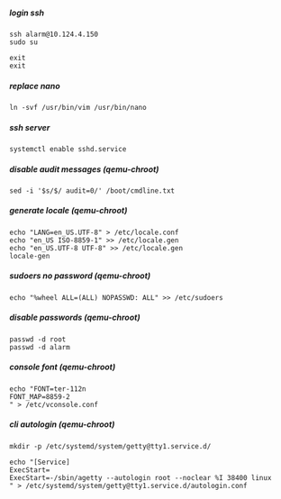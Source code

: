 ##### login ssh

~~~
ssh alarm@10.124.4.150
sudo su

exit
exit
~~~

##### replace nano

~~~
ln -svf /usr/bin/vim /usr/bin/nano
~~~

##### ssh server

~~~
systemctl enable sshd.service
~~~

##### disable audit messages (qemu-chroot)

~~~
sed -i '$s/$/ audit=0/' /boot/cmdline.txt
~~~

##### generate locale (qemu-chroot)

~~~
echo "LANG=en_US.UTF-8" > /etc/locale.conf
echo "en_US ISO-8859-1" >> /etc/locale.gen
echo "en_US.UTF-8 UTF-8" >> /etc/locale.gen
locale-gen
~~~

##### sudoers no password (qemu-chroot)

~~~
echo "%wheel ALL=(ALL) NOPASSWD: ALL" >> /etc/sudoers
~~~

##### disable passwords (qemu-chroot)

~~~
passwd -d root
passwd -d alarm
~~~

##### console font (qemu-chroot)

~~~
echo "FONT=ter-112n
FONT_MAP=8859-2
" > /etc/vconsole.conf
~~~

##### cli autologin (qemu-chroot)

~~~
mkdir -p /etc/systemd/system/getty@tty1.service.d/

echo "[Service]
ExecStart=
ExecStart=-/sbin/agetty --autologin root --noclear %I 38400 linux
" > /etc/systemd/system/getty@tty1.service.d/autologin.conf
~~~
